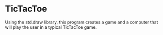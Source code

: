 # TicTacToe
Using the std.draw library, this program creates a game and a computer that will play the user in a typical TicTacToe game.
